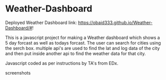 # Weather-Dashboard


Deployed Weather Dashboard link: https://obaid333.github.io/Weather-Dashboard/#!


This is a javascript project for making a Weather dashboard which shows a 5 day forcast as well as todays forcast.
The user can search for cities using the serch box. 
multiple api's are used to find the lat and log data of the city and then put inside another api to find the weather data for that city.

Javascript coded as per instructions by TA's from EDx.


screenshots
